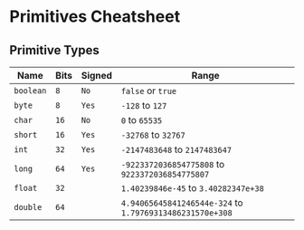 # Primitives Cheatsheet

## Primitive Types

| Name      | Bits | Signed | Range                                                    |
| --------- | ---- | ------ | -------------------------------------------------------- |
| `boolean` | `8`  | `No`   | `false` or `true`                                        |
| `byte`    | `8`  | `Yes`  | `-128` to `127`                                          |
| `char`    | `16` | `No`   | `0` to `65535`                                           |
| `short`   | `16` | `Yes`  | `-32768` to `32767`                                      |
| `int`     | `32` | `Yes`  | `-2147483648` to `2147483647`                            |
| `long`    | `64` | `Yes`  | `-9223372036854775808` to `9223372036854775807`          |
| `float`   | `32` |        | `1.40239846e-45` to `3.40282347e+38`                     |
| `double`  | `64` |        | `4.94065645841246544e-324` to `1.79769313486231570e+308` |
